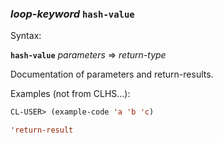 ### <em>loop-keyword</em> <strong>`hash-value`</strong>

Syntax:

<strong>`hash-value`</strong> <em>parameters</em> => <em>return-type</em>

Documentation of parameters and return-results.

Examples (not from CLHS...):

```lisp
CL-USER> (example-code 'a 'b 'c)

'return-result
```
